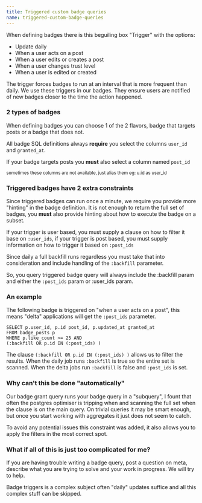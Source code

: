```yaml
---
title: Triggered custom badge queries
name: triggered-custom-badge-queries
---
```


When defining badges there is this beguiling box "Trigger" with the options:

- Update daily
- When a user acts on a post 
- When a user edits or creates a post
- When a user changes trust level
- When a user is edited or created

The trigger forces badges to run at an interval that is more frequent than daily. We use these triggers in our badges. They ensure users are notified of new badges closer to the time the action happened.

### 2 types of badges

When defining badges you can choose 1 of the 2 flavors, badge that targets posts or a badge that does not.

All badge SQL definitions always **require** you select the columns `user_id` and `granted_at`. 

If your badge targets posts you **must** also select a column named `post_id` 

<small>sometimes these columns are not available, just alias them eg: u.id as user_id</small>


### Triggered badges have 2 extra constraints

Since triggered badges can run once a minute, we require you provide more "hinting" in the badge definition. It is not enough to return the full set of badges, you **must** also provide hinting about how to execute the badge on a subset. 

If your trigger is user based, you must supply a clause on how to filter it base on `:user_ids`, if your trigger is post based, you must supply information on how to trigger it based on `:post_ids` 

Since daily a full backfill runs regardless you must take that into consideration and include handling of the `:backfill` parameter. 

So, you query triggered badge query will always include the :backfill param and either the `:post_ids` param or :user_ids param.

### An example

The following badge is triggered on "when a user acts on a post", this means "delta" applications will get the `:post_ids` parameter.  

```
SELECT p.user_id, p.id post_id, p.updated_at granted_at
FROM badge_posts p
WHERE p.like_count >= 25 AND
(:backfill OR p.id IN (:post_ids) )
```

The clause `(:backfill OR p.id IN (:post_ids) )` allows us to filter the results. When the daily job runs `:backfill` is true so the entire set is scanned. When the delta jobs run `:backfill` is false and `:post_ids` is set. 

### Why can't this be done "automatically" 

Our badge grant query runs your badge query in a "subquery", I fount that often the postgres optimiser is tripping when and scanning the full set when the clause is on the main query. On trivial queries it may be smart enough, but once you start working with aggregates it just does not seem to catch.

To avoid any potential issues this constraint was added, it also allows you to apply the filters in the most correct spot. 

### What if all of this is just too complicated for me? 

If you are having trouble writing a badge query, post a question on meta, describe what you are trying to solve and your work in progress. We will try to help. 

Badge triggers is a complex subject often "daily" updates suffice and all this complex stuff can be skipped.